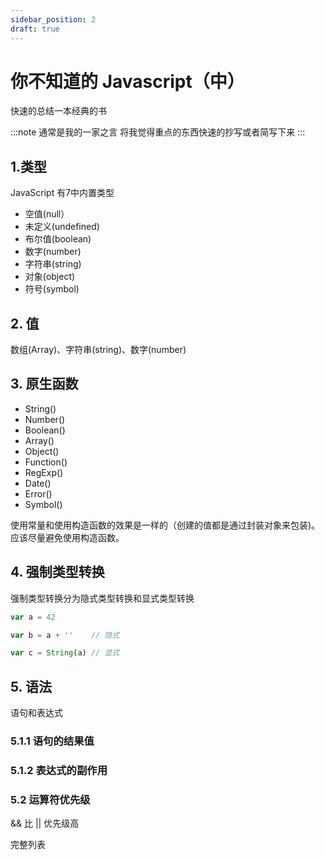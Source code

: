 ```yaml
---
sidebar_position: 2
draft: true
---
```

# 你不知道的 Javascript（中）

快速的总结一本经典的书

:::note 通常是我的一家之言
将我觉得重点的东西快速的抄写或者简写下来
:::
## 1.类型

JavaScript 有7中内置类型

* 空值(null）
* 未定义(undefined)
* 布尔值(boolean)
* 数字(number)
* 字符串(string)
* 对象(object)
* 符号(symbol)

## 2. 值

数组(Array)、字符串(string)、数字(number)


## 3. 原生函数

* String()
* Number()
* Boolean()
* Array()
* Object()
* Function()
* RegExp()
* Date()
* Error()
* Symbol()

使用常量和使用构造函数的效果是一样的（创建的值都是通过封装对象来包装)。应该尽量避免使用构造函数。

## 4. 强制类型转换

强制类型转换分为隐式类型转换和显式类型转换

```js
var a = 42

var b = a + ''    // 隐式

var c = String(a) // 显式
```

## 5. 语法

语句和表达式

### 5.1.1 语句的结果值

### 5.1.2 表达式的副作用

### 5.2 运算符优先级

&& 比 || 优先级高

完整列表

